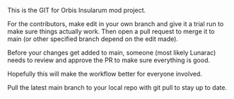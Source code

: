 This is the GIT for Orbis Insularum mod project. 

For the contributors, make edit in your own branch and give it a trial run to make sure things actually work. Then open a pull request to merge it to main (or other specified branch depend on the edit made). 

Before your changes get added to main, someone (most likely Lunarac) needs to review and approve the PR to make sure everything is good.

Hopefully this will make the workflow better for everyone involved.

Pull the latest main branch to your local repo with git pull to stay up to date.
